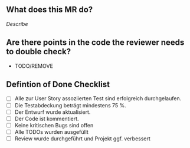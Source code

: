 ## What does this MR do?

*Describe*

## Are there points in the code the reviewer needs to double check?

- TODO/REMOVE

## Defintion of Done Checklist

- [ ] Alle zur User Story assoziierten Test sind erfolgreich durchgelaufen.
- [ ] Die Testabdeckung beträgt mindestens 75 %.
- [ ] Der Entwurf wurde aktualisiert.
- [ ] Der Code ist kommentiert.
- [ ] Keine kritischen Bugs sind offen
- [ ] Alle TODOs wurden ausgefüllt
- [ ] Review wurde durchgeführt und Projekt ggf. verbessert